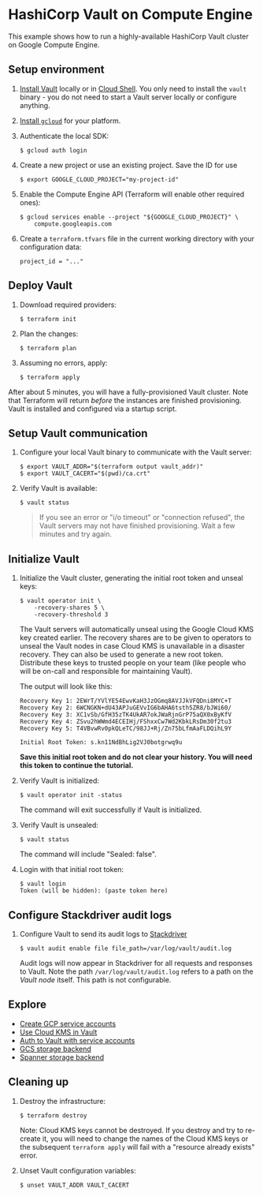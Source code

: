 # HashiCorp Vault on Compute Engine

This example shows how to run a highly-available HashiCorp Vault cluster on
Google Compute Engine.


## Setup environment

1. [Install Vault][install-vault] locally or in [Cloud Shell][cloud-shell]. You
only need to install the `vault` binary - you do not need to start a Vault
server locally or configure anything.

1. [Install `gcloud`][install-sdk] for your platform.

1. Authenticate the local SDK:

    ```
    $ gcloud auth login
    ```

1. Create a new project or use an existing project. Save the ID for use

    ```
    $ export GOOGLE_CLOUD_PROJECT="my-project-id"
    ```

1. Enable the Compute Engine API (Terraform will enable other required ones):

    ```
    $ gcloud services enable --project "${GOOGLE_CLOUD_PROJECT}" \
        compute.googleapis.com
    ```

1. Create a `terraform.tfvars` file in the current working directory with your
configuration data:

    ```
    project_id = "..."
    ```

## Deploy Vault

1. Download required providers:

    ```
    $ terraform init
    ```

1. Plan the changes:

    ```
    $ terraform plan
    ```

1. Assuming no errors, apply:

    ```
    $ terraform apply
    ```

After about 5 minutes, you will have a fully-provisioned Vault cluster. Note
that Terraform will return _before_ the instances are finished provisioning.
Vault is installed and configured via a startup script.


## Setup Vault communication

1. Configure your local Vault binary to communicate with the Vault server:

    ```
    $ export VAULT_ADDR="$(terraform output vault_addr)"
    $ export VAULT_CACERT="$(pwd)/ca.crt"
    ```

1. Verify Vault is available:

    ```
    $ vault status
    ```

    > If you see an error or "i/o timeout" or "connection refused", the Vault
    servers may not have finished provisioning. Wait a few minutes and try
    again.


## Initialize Vault

1. Initialize the Vault cluster, generating the initial root token and unseal
keys:

    ```
    $ vault operator init \
        -recovery-shares 5 \
        -recovery-threshold 3
    ```

    The Vault servers will automatically unseal using the Google Cloud KMS key
    created earlier. The recovery shares are to be given to operators to unseal
    the Vault nodes in case Cloud KMS is unavailable in a disaster recovery.
    They can also be used to generate a new root token. Distribute these keys to
    trusted people on your team (like people who will be on-call and responsible
    for maintaining Vault).

    The output will look like this:

    ```
    Recovery Key 1: 2EWrT/YVlYE54EwvKaH3JzOGmq8AVJJkVFQDni8MYC+T
    Recovery Key 2: 6WCNGKN+dU43APJuGEVvIG6bAHA6tsth5ZR8/bJWi60/
    Recovery Key 3: XC1vSb/GfH35zTK4UkAR7okJWaRjnGrP75aQX0xByKfV
    Recovery Key 4: ZSvu2hWWmd4ECEIHj/FShxxCw7Wd2KbkLRsDm30f2tu3
    Recovery Key 5: T4VBvwRv0pkQLeTC/98JJ+Rj/Zn75bLfmAaFLDQihL9Y

    Initial Root Token: s.kn11NdBhLig2VJ0botgrwq9u
    ```

    **Save this initial root token and do not clear your history. You will need
    this token to continue the tutorial.**

1. Verify Vault is initialized:

    ```
    $ vault operator init -status
    ```

    The command will exit successfully if Vault is initialized.

1. Verify Vault is unsealed:

    ```
    $ vault status
    ```

    The command will include "Sealed: false".

1. Login with that initial root token:

    ```
    $ vault login
    Token (will be hidden): (paste token here)
    ```


## Configure Stackdriver audit logs

1. Configure Vault to send its audit logs to [Stackdriver][stackdriver]

    ```
    $ vault audit enable file file_path=/var/log/vault/audit.log
    ```

    Audit logs will now appear in Stackdriver for all requests and responses to
    Vault. Note the path `/var/log/vault/audit.log` refers to a path on the
    _Vault node_ itself. This path is not configurable.


## Explore

- [Create GCP service accounts](https://www.vaultproject.io/docs/secrets/gcp/index.html)
- [Use Cloud KMS in Vault](https://www.vaultproject.io/docs/secrets/gcpkms/index.html)
- [Auth to Vault with service accounts](https://www.vaultproject.io/docs/auth/gcp.html)
- [GCS storage backend](https://www.vaultproject.io/docs/configuration/storage/google-cloud-storage.html)
- [Spanner storage backend](https://www.vaultproject.io/docs/configuration/storage/google-cloud-spanner.html)


## Cleaning up

1. Destroy the infrastructure:

    ```
    $ terraform destroy
    ```

    Note: Cloud KMS keys cannot be destroyed. If you destroy and try to
    re-create it, you will need to change the names of the Cloud KMS keys or the
    subsequent `terraform apply` will fail with a "resource already exists"
    error.

1. Unset Vault configuration variables:

    ```
    $ unset VAULT_ADDR VAULT_CACERT
    ```


[cloud-kms]: https://cloud.google.com/kms/
[cloud-shell]: https://cloud.google.com/shell/
[install-sdk]: https://cloud.google.com/sdk/install
[install-vault]: https://www.vaultproject.io/docs/install/
[stackdriver]: https://cloud.google.com/stackdriver/

